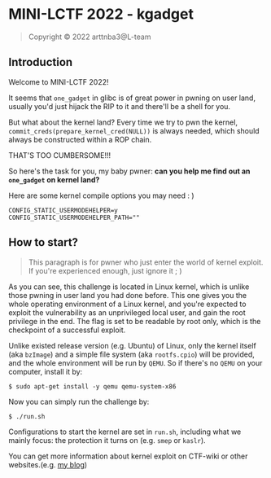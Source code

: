 # MINI-LCTF 2022 - kgadget

>  Copyright © 2022 arttnba3@L-team

## Introduction

Welcome to MINI-LCTF 2022! 

It seems that `one_gadget` in glibc is of great power in pwning on user land, usually you'd just hijack the RIP to it and there'll be a shell for you.

But what about the kernel land? Every time we try to pwn the kernel, `commit_creds(prepare_kernel_cred(NULL))` is always needed, which should always be constructed within a ROP chain.

THAT'S TOO CUMBERSOME!!!

So here's the task for you, my baby pwner: **can you help me find out an `one_gadget` on kernel land?**

Here are some kernel compile options you may need : )

```
CONFIG_STATIC_USERMODEHELPER=y
CONFIG_STATIC_USERMODEHELPER_PATH=""
```

## How to start?

> This paragraph is for pwner who just enter the world of kernel exploit. If you're experienced enough, just ignore it  ; )

As you can see, this challenge is located in Linux kernel, which is unlike those pwning in user land you had done before. This one gives you the whole operating environment of a Linux kernel, and you're expected to exploit the vulnerability as an unprivileged local user, and gain the root privilege in the end. The flag is set to be readable by root only, which is the checkpoint of a successful exploit.

Unlike existed release version (e.g. Ubuntu) of Linux, only the kernel itself (aka `bzImage`) and a simple file system (aka `rootfs.cpio`) will be provided, and the whole environment will be run by `QEMU`. So if there's no `QEMU` on your computer, install it by:

```shell
$ sudo apt-get install -y qemu qemu-system-x86
```

Now you can simply run the challenge by:

```shell
$ ./run.sh
```

Configurations to start the kernel are set in `run.sh`, including what we mainly focus: the protection it turns on (e.g. `smep` or `kaslr`). 

You can get more information about kernel exploit on CTF-wiki or other websites.(e.g. [my blog](https://arttnba3.cn/2021/02/21/NOTE-0X02-LINUX-KERNEL-PWN-PART-I/))
